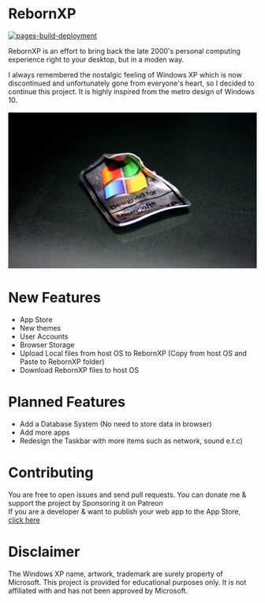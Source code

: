 RebornXP
===
[![pages-build-deployment](https://github.com/RebornXP/rebornxp/actions/workflows/pages/pages-build-deployment/badge.svg)](https://github.com/RebornXP/rebornxp/actions/workflows/pages/pages-build-deployment)

RebornXP is an effort to bring back the late 2000's personal computing experience right to your desktop, but in a moden way.

I always remembered the nostalgic feeling of Windows XP which is now discontinued and unfortunately gone from everyone's heart, so I decided to continue this project. It is highly inspired from the metro design of Windows 10.
<br><br>
<img src="xpthrives.jpg"><br>

# New Features
- App Store
- New themes
- User Accounts
- Browser Storage
- Upload Local files from host OS to RebornXP (Copy from host OS and Paste to RebornXP folder)
- Download RebornXP files to host OS
# Planned Features
- Add a Database System (No need to store data in browser)
- Add more apps
- Redesign the Taskbar with more items such as network, sound e.t.c)

#  Contributing
You are free to open issues and send pull requests. You can donate me & support the project by Sponsoring it on Patreon<br>If you are a developer & want to publish your web app to the App Store, [click here](https://github.com/shoaib-jamal/app-guide)

# Disclaimer
The Windows XP name, artwork, trademark are surely property of Microsoft. This project is provided for educational purposes only. It is not affiliated with and has not been approved by Microsoft.
